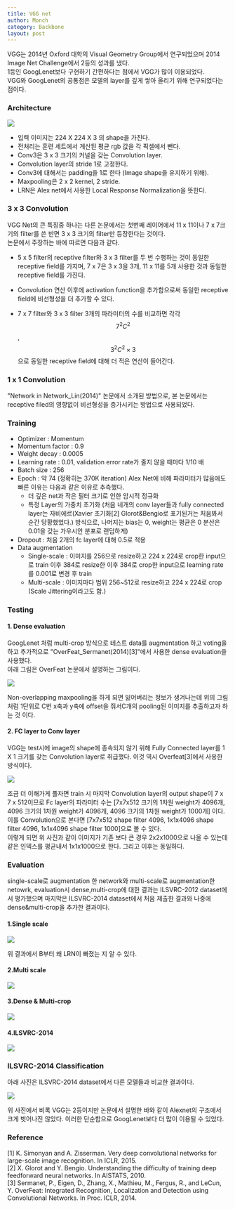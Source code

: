 ```yaml
---
title: VGG net
author: Monch
category: Backbone
layout: post
---
```




VGG는 2014년 Oxford 대학의 Visual Geometry Group에서 연구되었으며 2014 Image Net Challenge에서 2등의 성과를 냈다.  
1등인 GoogLenet보다 구현하기 간편하다는 점에서 VGG가 많이 이용되었다.  
VGG와 GoogLenet의 공통점은 모델의 layer를 깊게 쌓아 올리기 위해 연구되었다는 점이다.



<h3>Architecture</h3>

<img src="{{'assets/picture/vgg_architecture.jpg' | relative_url}}">

- 입력 이미지는 224 X 224 X 3 의 shape을 가진다.
- 전처리는 훈련 세트에서 계산된 평균 rgb 값을 각 픽셀에서 뺀다.
- Conv3은 3 x 3 크기의 커널을 갖는 Convolution layer.
- Convolution layer의 stride 1로 고정한다.
- Conv3에 대해서는 padding을 1로 한다 (Image shape을 유지하기 위해).
- Maxpooling은 2 x 2 kernel, 2 stride.
- LRN은 Alex net에서 사용한 Local Response Normalization을 뜻한다.



<h3>3 x 3 Convolution</h3>

VGG Net의 큰 특징중 하나는 다른 논문에서는 첫번째 레이어에서 11 x 11이나 7 x 7크기의 filter를 쓴 반면 3 x 3 크기의 filter만 등장한다는 것이다.  
논문에서 주장하는 바에 따르면 다음과 같다.

-  5 x 5 filter의 receptive filter와 3 x 3 filter를 두 번 수행하는 것이 동일한 receptive field를 가지며, 7 x 7은 3 x 3을 3개, 11 x 11를 5개 사용한 것과 동일한 receptive field를 가진다.  

- Convolution 연산 이후에 activation function을 추가함으로써 동일한 receptive field에 비선형성을 더 추가할 수 있다.
- 7 x 7 filter와 3 x 3 filter 3개의 파라미터의 수를 비교하면 각각 $$7^2 C^2$$ , $$3^2 C^2 \times 3$$으로 동일한 receptive field에 대해 더 적은 연산이 들어간다.



<h3>1 x 1 Convolution</h3>

"Network in Network_Lin(2014)" 논문에서 소개된 방법으로, 본 논문에서는 receptive filed의 영향없이 비선형성을 증가시키는 방법으로 사용되었다.



<h3>Training</h3>

- Optimizer : Momentum
- Momentum factor :  0.9
- Weight decay : 0.0005
- Learning rate : 0.01, validation error rate가 줄지 않을 때마다 1/10 배
- Batch size : 256
- Epoch : 약 74 (정확히는 370K iteration)
  Alex Net에 비해 파라미터가 많음에도 빠른 이유는 다음과 같은 이유로 추측했다.
  - 더 깊은 net과 작은 필터 크기로 인한 암시적 정규화
  - 특정 Layer의 가중치 초기화 (처음 네개의 conv layer들과 fully connected layer는 자비에르(Xavier 초기화[2] Glorot&Bengio로 표기된거는 처음봐서 순간 당황했었다.) 방식으로, 나머지는 bias는 0, weight는 평균은 0 분산은 0.01을 갖는 가우시안 분포로 랜덤하게)
- Dropout : 처음 2개의 fc layer에 대해 0.5로 적용
- Data augmentation
  - Single-scale : 이미지를 256으로 resize하고 224 x 224로 crop한 input으로 train 이후 384로 resize한 이후 384로 crop한 input으로 learning rate를 0.001로 변경 후 train
  - Multi-scale : 이미지마다 범위 256~512로 resize하고 224 x 224로 crop (Scale Jittering이라고도 함.)



<h3>Testing</h3>

<h4> 1. Dense evaluation</h4>

GoogLenet 처럼 multi-crop 방식으로 테스트 data를 augmentation 하고 voting을 하고 추가적으로 "OverFeat_Sermanet(2014)[3]"에서 사용한 dense evaluation을 사용했다.  
아래 그림은 OverFeat 논문에서 설명하는 그림이다.

<img src="{{'assets/picture/vgg_dense_evaluation.jpg' | relative_url}}">

Non-overlapping maxpooling을 하게 되면 잃어버리는 정보가 생겨나는데 위의 그림처럼 1단위로 C번 x축과 y축에 offset을 줘서C개의 pooling된 이미지를 추출하고자 하는 것 이다.

<h4>2. FC layer to Conv layer</h4>

VGG는 test시에 image의 shape에 종속되지 않기 위해 Fully Connected layer를 1 X 1 크기를 갖는 Convolution layer로 취급했다. 이것 역시 Overfeat[3]에서 사용한 방식이다.

<img src="{{'assets/picture/vgg_fc2conv.jpg' | relative_url}}">

조금 더 이해가게 풀자면 train 시 마지막 Convolution layer의 output shape이 7 x 7 x 512이므로 Fc layer의 파라미터 수는 [7x7x512 크기의 1차원 weight가 4096개, 4096 크기의 1차원 weight가 4096개, 4096 크기의 1차원 weight가 1000개] 이다.  
이를 Convolution으로 본다면 [7x7x512 shape filter 4096, 1x1x4096 shape filter 4096, 1x1x4096 shape filter 1000]으로 볼 수 있다.  
이렇게 되면 위 사진과 같이 이미지가 기존 보다 큰 경우 2x2x1000으로 나올 수 있는데 같은 인덱스를 평균내서 1x1x1000으로 한다. 그리고 이후는 동일하다.



<h3>Evaluation</h3>

single-scale로 augmentation 한 network와 multi-scale로 augmentation한 netowrk, evaluation시 dense,multi-crop에 대한 결과는 ILSVRC-2012 dataset에서 평가했으며 마지막은 ILSVRC-2014 dataset에서 처음 제출한 결과와 나중에 dense&multi-crop을 추가한 결과이다.

<h4>1.Single scale</h4>

<img src="{{'assets/picture/vgg_eval_single.jpg' | relative_url}}">

위 결과에서 B부터 왜 LRN이 빠졌는 지 알 수 있다.



<h4>2.Multi scale</h4>

<img src="{{'assets/picture/vgg_eval_multi.jpg' | relative_url}}">



<h4>3.Dense & Multi-crop</h4>

<img src="{{'assets/picture/vgg_eval_crop_and_dense.jpg' | relative_url}}">



<h4>4.ILSVRC-2014</h4>

<img src="{{'assets/picture/vgg_eval_ILSVRC2014.jpg' | relative_url}}">



<h3>ILSVRC-2014 Classification</h3>

아래 사진은 ILSVRC-2014 dataset에서 다른 모델들과 비교한 결과이다.

<img src="{{'assets/picture/vgg_eval_ILSVRC2014_classification.jpg' | relative_url}}">

위 사진에서 비록 VGG는 2등이지만 논문에서 설명한 바와 같이 Alexnet의 구조에서 크게 벗어나진 않았다. 이러한 단순함으로 GoogLenet보다 더 많이 이용될 수 있었다.



<h3>Reference</h3>

[1] K. Simonyan and A. Zisserman. Very deep convolutional networks for large-scale image recognition. In ICLR, 2015.  
[2]  X. Glorot and Y. Bengio. Understanding the difficulty of training deep feedforward neural networks. In AISTATS, 2010.  
[3] Sermanet, P., Eigen, D., Zhang, X., Mathieu, M., Fergus, R., and LeCun, Y. OverFeat: Integrated Recognition, Localization and Detection using Convolutional Networks. In Proc. ICLR, 2014.